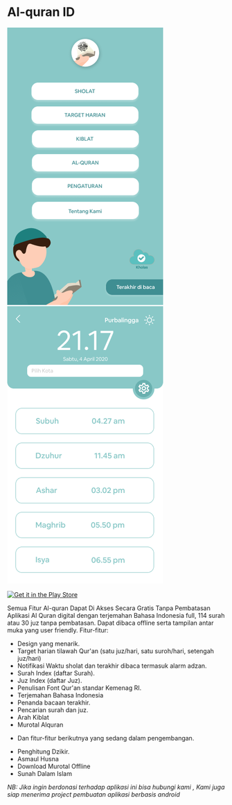 # Al-quran ID
![Home](demo/home.png)
![Home](demo/jadwal.png)

[![Get it in the Play Store](https://i.ibb.co/mJDWpKQ/en-badge-web-generic.png)](https://play.google.com/store/apps/details?id=com.faresa.alquran)

Semua Fitur Al-quran Dapat Di Akses Secara Gratis Tanpa Pembatasan
Aplikasi Al Quran digital dengan terjemahan Bahasa Indonesia full, 114 surah atau 30 juz tanpa pembatasan. Dapat dibaca offline serta tampilan antar muka yang user friendly.
Fitur-fitur:

- Design yang menarik.
- Target harian tilawah Qur'an (satu juz/hari, satu suroh/hari, setengah juz/hari)
- Notifikasi Waktu sholat dan terakhir dibaca termasuk alarm adzan.
- Surah Index (daftar Surah).
- Juz Index (daftar Juz).
- Penulisan Font Qur'an standar Kemenag RI.
- Terjemahan Bahasa Indonesia
- Penanda bacaan terakhir.
- Pencarian surah dan juz.
- Arah Kiblat 
- Murotal Alquran

* Dan fitur-fitur berikutnya yang sedang dalam pengembangan.
- Penghitung Dzikir.
- Asmaul Husna
- Download Murotal Offline
- Sunah Dalam Islam

*NB: Jika ingin berdonasi terhadap aplikasi ini bisa hubungi kami , Kami juga siap menerima project pembuatan aplikasi berbasis android*

